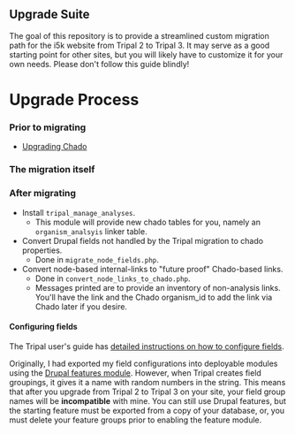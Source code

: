 ## Upgrade Suite

The goal of this repository is to provide a streamlined custom migration path for the i5k website from Tripal 2 to Tripal 3.  It may serve as a good starting point for other sites, but you will likely have to customize it for your own needs.  Please don't follow this guide blindly!


# Upgrade Process

### Prior to migrating

* [Upgrading Chado](Upgrading_chado_1.2_to_1.3.md)




### The migration itself

### After migrating

* Install `tripal_manage_analyses`.
  - This module will provide new chado tables for you, namely an `organism_analsyis` linker table.
* Convert Drupal fields not handled by the Tripal migration to chado properties.
  - Done in `migrate_node_fields.php`.
* Convert node-based internal-links to "future proof" Chado-based links.
  - Done in `convert_node_links_to_chado.php`.
  - Messages printed are to provide an inventory of non-analysis links.  You'll have the link and the Chado organism_id to add the link via Chado later if you desire.




#### Configuring fields

The Tripal user's guide has [detailed instructions on how to configure fields](https://tripal.readthedocs.io/en/latest/user_guide/content_types/configuring_page_display.html#rearranging-fields).


Originally, I had exported my field configurations into deployable modules using the [Drupal features module](https://www.drupal.org/project/features).  However, when Tripal creates field groupings, it gives it a name with random numbers in the string.  This means that after you upgrade from Tripal 2 to Tripal 3 on your site, your field group names will be **incompatible** with mine.  You can still use Drupal features, but the starting feature must be exported from a copy of your database, or, you must delete your feature groups prior to enabling the feature module.
